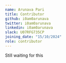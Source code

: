 ```yaml
---
name: Arunava Pari
title: Contributor 
github: i0am0arunava
twitter: i0am0arunava
linkedin: i0am0arunava
slack: U07RFG735CP
joining_date: "15/10/2024"
role: contributor
---
```


Still waiting for this
